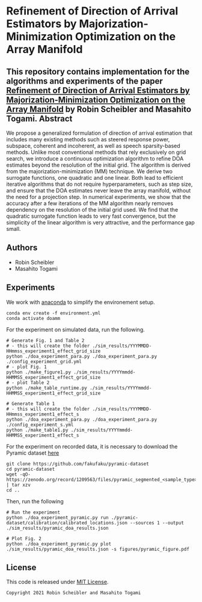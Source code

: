 Refinement of Direction of Arrival Estimators by Majorization-Minimization Optimization on the Array Manifold
=============================================================================================================

This repository contains implementation for the algorithms and experiments of the paper [Refinement of Direction of Arrival Estimators by Majorization-Minimization Optimization on the Array Manifold](https://ieeexplore.ieee.org/document/9414798) by Robin Scheibler and Masahito Togami.
Abstract
--------

We propose a generalized formulation of direction of arrival estimation that
includes many existing methods such as steered response power, subspace,
coherent and incoherent, as well as speech sparsity-based methods. Unlike most
conventional methods that rely exclusively on grid search, we introduce a
continuous optimization algorithm to refine DOA estimates beyond the resolution
of the initial grid. The algorithm is derived from the
majorization-minimization (MM) technique. We derive two surrogate functions,
one quadratic and one linear. Both lead to efficient iterative algorithms that
do not require hyperparameters, such as step size, and ensure that the DOA
estimates never leave the array manifold, without the need for a projection
step. In numerical experiments, we show that the accuracy after a few
iterations of the MM algorithm nearly removes dependency on the resolution of
the initial grid used. We find that the quadratic surrogate function leads to
very fast convergence, but the simplicity of the linear algorithm is very
attractive, and the performance gap small.

Authors
-------

* Robin Scheibler
* Masahito Togami

Experiments
-----------

We work with [anaconda](https://www.anaconda.com/products/individual) to simplify the environement setup.

    conda env create -f environment.yml
    conda activate doamm
    
For the experiment on simulated data, run the following.

    # Generate Fig. 1 and Table 2
    # - this will create the folder ./sim_results/YYYMMDD-HHmmss_experiment1_effect_grid_size
    python ./doa_experiment_para.py ./doa_experiment_para.py ./config_experiment_grid.yml
    # - plot Fig. 1
    python ./make_figure1.py ./sim_results/YYYYmmdd-HHMMSS_experiment1_effect_grid_size
    # - plot Table 2
    python ./make_table_runtime.py ./sim_results/YYYYmmdd-HHMMSS_experiment1_effect_grid_size
    
    # Generate Table 1
    # - this will create the folder ./sim_results/YYYMMDD-HHmmss_experiment1_effect_s
    python ./doa_experiment_para.py ./doa_experiment_para.py ./config_experiment_s.yml
    python ./make_table1.py ./sim_results/YYYYmmdd-HHMMSS_experiment1_effect_s

For the experiment on recorded data, it is necessary to download the Pyramic dataset [here](https://github.com/fakufaku/pyramic-dataset) 

    git clone https://github.com/fakufaku/pyramic-dataset
    cd pyramic-dataset
    wget -qO- https://zenodo.org/record/1209563/files/pyramic_segmented_<sample_type>.tar.gz | tar xzv
    cd ..

Then, run the following

    # Run the experiment
    python ./doa_experiment_pyramic.py run ./pyramic-dataset/calibration/calibrated_locations.json --sources 1 --output ./sim_results/pyramic_doa_results.json

    # Plot Fig. 2
    python ./doa_experiment_pyramic.py plot ./sim_results/pyramic_doa_results.json -s figures/pyramic_figure.pdf
    
License
-------

This code is released under [MIT License](https://opensource.org/licenses/MIT).

```
Copyright 2021 Robin Scheibler and Masahito Togami
```
